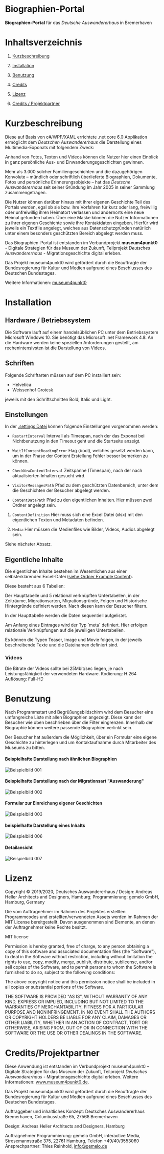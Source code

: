 # Biographien-Portal
**Biographien-Portal** für das *Deutsche Auswandererhaus* in Bremerhaven


# Inhaltsverzeichnis

1. [Kurzbeschreibung](#kurzbeschreibung)

1. [Installation](#installation)

1. [Benutzung](#benutzung)

1. [Credits](#credits)

1. [Lizenz](#lizenz)

1. [Credits / Projektpartner](#creditsprojektpartner)


# Kurzbeschreibung

Diese auf Basis von c#/WPF/XAML errichtete .net core 6.0 Applikation ermöglicht dem *Deutschen Auswandererhaus* die Darstellung eines Multimedia-Exponats mit folgendem Zweck:

Anhand von Fotos, Texten und Videos können die Nutzer hier einen Einblick in ganz persönliche Aus- und Einwanderungsgeschichten gewinnen.
			
Mehr als 3.000 solcher Familiengeschichten und die dazugehörigen Konvolute – mündlich oder schriftlich überlieferte Biographien, Dokumente, Fotos und persönliche Erinnerungsobjekte – hat das *Deutsche Auswandererhaus* seit seiner Gründung im Jahr 2005 in seiner Sammlung zusammengetragen.
			
Die Nutzer können darüber hinaus mit ihrer eigenen Geschichte Teil des Portals werden, egal ob sie bzw. ihre Vorfahren für kurz oder lang, freiwillig oder unfreiwillig ihren Heimatort verlassen und andernorts eine neue Heimat gefunden haben. Über eine Maske können die Nutzer Informationen zu ihrer eigenen Geschichte sowie ihre Kontaktdaten eingeben. Hierfür wird jeweils ein Textfile angelegt, welches aus Datenschutzgründen natürlich unter einem besonders geschützten Bereich abgelegt werden muss.
			
			
Das Biographien-Portal ist entstanden im Verbundprojekt 
**museum4punkt0** - Digitale Strategien für das Museum der Zukunft,
Teilprojekt *Deutsches Auswandererhaus* - Migrationsgeschichte digital erleben. 

Das Projekt museum4punkt0 wird gefördert durch die Beauftragte der Bundesregierung für Kultur und Medien aufgrund eines Beschlusses des Deutschen Bundestages.

Weitere Informationen: [museum4punkt0](www.museum4punkt0.de)

# Installation

## Hardware / Betriebssystem
Die Software läuft auf einem handelsüblichen PC unter dem Betriebssystem Microsoft Windows 10. Sie benötigt das Microsoft .net Framework 4.8. An die Hardware werden keine speziellen Anforderungen gestellt, am rechenintensivsten ist die Darstellung von Videos.

## Schriften
Folgende Schriftarten müssen auf dem PC installiert sein:
* Helvetica
* Weissenhof Grotesk

jeweils mit den Schriftschnitten Bold, Italic und Light.

## Einstellungen
In der [.settings Datei](Data/Biographieportal.json) können folgende Einstellungen vorgenommen werden:

* `RestartInterval`
Intervall als Timespan, nach der das Exponat bei Nichtbenutzung in den Timeout geht und die Startseite anzeigt.

* `WaitIfContentReadingError`
Flag (bool), welches gesetzt werden kann, um in der Phase der Content Erstellung Fehler besser bemerken zu können.

* `CheckNewContentInterval`
Zeitspanne (Timespan), nach der nach aktualisierten Inhalten gesucht wird.

* `VisitorMessagesPath`
Pfad zu dem geschützten Datenbereich, unter dem die Geschichten der Besucher abgelegt werden.

* `ContentDataPath`
Pfad zu den eigentlichen Inhalten. 
Hier müssen zwei Ordner angelegt sein.

1. `ContentDefinition`
Hier muss sich eine Excel Datei (xlsx) mit den eigentlichen Texten und Metadaten befinden.

2. `Media`
Hier müssen die Medienfiles wie Bilder, Videos, Audios abgelegt sein.

Siehe nächster Absatz.


## Eigentliche Inhalte
Die eigentlichen Inhalte bestehen im Wesentlichen aus einer selbsterklärenden Excel-Datei ([siehe Ordner Example Content](ExampleContent)).

Diese besteht aus 6 Tabellen:

Der Haupttabelle und 5 relational verknüpften Untertabellen, in der Zeiträume, Migrationsarten, Migrationsgründe, Folgen und Historische Hintergründe definiert werden. Nach diesen kann der Besucher filtern.

In der Haupttabelle werden die Daten sequentiell aufgelistet.

Am Anfang eines Eintrages wird der Typ ´meta´ definiert. Hier erfolgen relationale Verknüpfungen auf die jeweiligen Untertabellen.

Es können die Typen Teaser, Image und Movie folgen, in der jeweils beschreibende Texte und die Dateinamen definiert sind.

### Videos
Die Bitrate der Videos sollte bei 25Mbit/sec liegen, je nach Leistungsfähigkeit der verwendeten Hardware. 
Kodierung: H.264 
Auflösung: Full-HD

# Benutzung
Nach Programmstart und Begrüßungsbildschirm wird dem Besucher eine umfangreiche Liste mit allen Biographien angezeigt. Diese kann der Besucher wie oben beschrieben über die Filter eingrenzen. Innerhalb der Biographie können weitere passende Biographien verlinkt sein.

Der Besucher hat außerdem die Möglichkeit, über ein Formular eine eigene Geschichte zu hinterlegen und um Kontaktaufnahme durch Mitarbeiter des Museums zu bitten.

#### Beispielhafte Darstellung nach ähnlichen Biographien
![Beispielbild 001](/ExampleScreenshots/001.jpg)

#### Beispielhafte Darstellung nach der Migrationsart "Auswanderung"
![Beispielbild 002](/ExampleScreenshots/002.jpg)

#### Formular zur Einreichung eigener Geschichten
![Beispielbild 003](/ExampleScreenshots/003.jpg)

#### beispielhafte Darstellung eines Inhalts
![Beispielbild 006](/ExampleScreenshots/006.jpg)

#### Detailansicht
![Beispielbild 007](/ExampleScreenshots/007.jpg)



# Lizenz
Copyright © 2019/2020, Deutsches Auswandererhaus / Design: Andreas Heller Architects and Designers, Hamburg; Programmierung: gemelo GmbH, Hamburg, Germany

Die vom Auftragnehmer im Rahmen des Projektes erstellten Programmcodes und erstellten/verwendeten Assets werden im Rahmen der MIT License bereitgestellt. Davon ausgenommen sind Elemente, an denen der Auftragnehmer keine Rechte besitzt.

MIT license

Permission is hereby granted, free of charge, to any person obtaining a copy of this software and associated documentation files (the "Software"), to deal in the Software without restriction, including without limitation the rights to use, copy, modify, merge, publish, distribute, sublicense, and/or sell copies of the Software, and to permit persons to whom the Software is furnished to do so, subject to the following conditions:

The above copyright notice and this permission notice shall be included in all copies or substantial portions of the Software.

THE SOFTWARE IS PROVIDED "AS IS", WITHOUT WARRANTY OF ANY KIND, EXPRESS OR IMPLIED, INCLUDING BUT NOT LIMITED TO THE WARRANTIES OF MERCHANTABILITY, FITNESS FOR A PARTICULAR PURPOSE AND NONINFRINGEMENT. IN NO EVENT SHALL THE AUTHORS OR COPYRIGHT HOLDERS BE LIABLE FOR ANY CLAIM, DAMAGES OR OTHER LIABILITY, WHETHER IN AN ACTION OF CONTRACT, TORT OR OTHERWISE, ARISING FROM, OUT OF OR IN CONNECTION WITH THE SOFTWARE OR THE USE OR OTHER DEALINGS IN THE SOFTWARE.


# Credits/Projektpartner

Diese Anwendung ist entstanden im Verbundprojekt museum4punkt0 – Digitale Strategien für das Museum der Zukunft, Teilprojekt *Deutsches Auswandererhaus* - Migrationsgeschichte digital erleben. Weitere Informationen: www.museum4punkt0.de.

Das Projekt museum4punkt0 wird gefördert durch die Beauftragte der Bundesregierung für Kultur und Medien aufgrund eines Beschlusses des Deutschen Bundestages.

Auftraggeber und inhaltliches Konzept: Deutsches Auswandererhaus Bremerhaven, Columbusstraße 65, 27568 Bremerhaven

Design: Andreas Heller Architects and Designers, Hamburg

Auftragnehmer Programmierung: gemelo GmbH, interactive Media, Stresemannstraße 375, 22761 Hamburg, Telefon +49/40/3553060
Ansprechpartner: Thies Reinhold, info@gemelo.de


